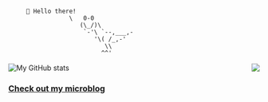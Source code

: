  
``` 

     👋 Hello there! 
                 \   0-0         
                    (\_/)\        
                     `-'\ `--,___,-      
                        '\( /_,-'                                          
                           \\         
                          ^^'        
```


<img align="right" src="https://gpvc.arturio.dev/yukseltron"/>

<!--
**yukseltron/yukseltron** is a ✨ _special_ ✨ repository because its `README.md` (this file) appears on your GitHub profile.

Here are some ideas to get you started:

- 🔭 I’m currently working on ...
- 🌱 I’m currently learning ...
- 👯 I’m looking to collaborate on ...
- 🤔 I’m looking for help with ...
- 💬 Ask me about ...
- 📫 How to reach me: ...
- 😄 Pronouns: ...
- ⚡ Fun fact: ...
-->
![My GitHub stats](https://github-readme-stats.vercel.app/api?username=yukseltron&show_icons=true&theme=dark)

### [Check out my microblog](https://read.cv/yuksel)
